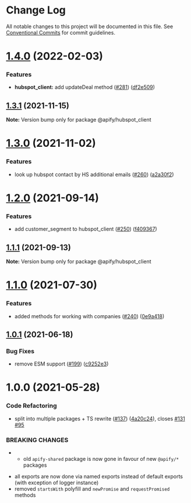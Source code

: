 # Change Log

All notable changes to this project will be documented in this file.
See [Conventional Commits](https://conventionalcommits.org) for commit guidelines.

# [1.4.0](https://github.com/apify/apify-shared-js/compare/@apify/hubspot_client@1.3.1...@apify/hubspot_client@1.4.0) (2022-02-03)


### Features

* **hubspot_client:** add updateDeal method ([#281](https://github.com/apify/apify-shared-js/issues/281)) ([df2e509](https://github.com/apify/apify-shared-js/commit/df2e50999b09cbda6c38561c448d7380bd82e87c))





## [1.3.1](https://github.com/apify/apify-shared-js/compare/@apify/hubspot_client@1.3.0...@apify/hubspot_client@1.3.1) (2021-11-15)

**Note:** Version bump only for package @apify/hubspot_client





# [1.3.0](https://github.com/apify/apify-shared-js/compare/@apify/hubspot_client@1.2.0...@apify/hubspot_client@1.3.0) (2021-11-02)


### Features

* look up hubspot contact by HS additional emails ([#260](https://github.com/apify/apify-shared-js/issues/260)) ([a2a30f2](https://github.com/apify/apify-shared-js/commit/a2a30f2a7ca119fb70602287ad539c595a93fd08))





# [1.2.0](https://github.com/apify/apify-shared-js/compare/@apify/hubspot_client@1.1.1...@apify/hubspot_client@1.2.0) (2021-09-14)


### Features

* add customer_segment to hubspot_client ([#250](https://github.com/apify/apify-shared-js/issues/250)) ([f409367](https://github.com/apify/apify-shared-js/commit/f409367085253b088ce222a29aefb5e89d35863d))





## [1.1.1](https://github.com/apify/apify-shared-js/compare/@apify/hubspot_client@1.1.0...@apify/hubspot_client@1.1.1) (2021-09-13)

**Note:** Version bump only for package @apify/hubspot_client





# [1.1.0](https://github.com/apify/apify-shared-js/compare/@apify/hubspot_client@1.0.1...@apify/hubspot_client@1.1.0) (2021-07-30)


### Features

* added methods for working with companies ([#240](https://github.com/apify/apify-shared-js/issues/240)) ([0e9a418](https://github.com/apify/apify-shared-js/commit/0e9a418a73cbaf44ebc73f1b2f079e2c4c8bd34b))





## [1.0.1](https://github.com/apify/apify-shared-js/compare/@apify/hubspot_client@1.0.0...@apify/hubspot_client@1.0.1) (2021-06-18)


### Bug Fixes

* remove ESM support ([#199](https://github.com/apify/apify-shared-js/issues/199)) ([c9252e3](https://github.com/apify/apify-shared-js/commit/c9252e326923d6cbb568a474b78d046380cba119))





# 1.0.0 (2021-05-28)


### Code Refactoring

* split into multiple packages + TS rewrite ([#137](https://github.com/apify/apify-shared-js/issues/137)) ([4a20c24](https://github.com/apify/apify-shared-js/commit/4a20c241edbaa697c337ab5e53dd7400fd3a6658)), closes [#131](https://github.com/apify/apify-shared-js/issues/131) [#95](https://github.com/apify/apify-shared-js/issues/95)


### BREAKING CHANGES

* - old `apify-shared` package is now gone in favour of new `@apify/*` packages
- all exports are now done via named exports instead of default exports (with exception of logger instance)
- removed `startsWith` polyfill and `newPromise` and `requestPromised` methods
